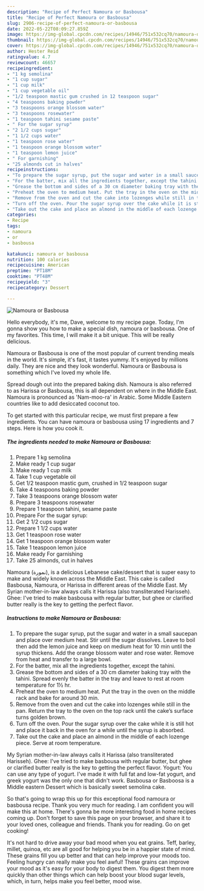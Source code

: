 ```yaml
---
description: "Recipe of Perfect Namoura or Basbousa"
title: "Recipe of Perfect Namoura or Basbousa"
slug: 2906-recipe-of-perfect-namoura-or-basbousa
date: 2022-05-22T08:09:27.859Z
image: https://img-global.cpcdn.com/recipes/14946/751x532cq70/namoura-or-basbousa-recipe-main-photo.jpg
thumbnail: https://img-global.cpcdn.com/recipes/14946/751x532cq70/namoura-or-basbousa-recipe-main-photo.jpg
cover: https://img-global.cpcdn.com/recipes/14946/751x532cq70/namoura-or-basbousa-recipe-main-photo.jpg
author: Hester Reid
ratingvalue: 4.7
reviewcount: 46657
recipeingredient:
- "1 kg semolina"
- "1 cup sugar"
- "1 cup milk"
- "1 cup vegetable oil"
- "1/2 teaspoon mastic gum crushed in 12 teaspoon sugar"
- "4 teaspoons baking powder"
- "3 teaspoons orange blossom water"
- "3 teaspoons rosewater"
- "1 teaspoon tahini sesame paste"
- " For the sugar syrup"
- "2 1/2 cups sugar"
- "1 1/2 cups water"
- "1 teaspoon rose water"
- "1 teaspoon orange blossom water"
- "1 teaspoon lemon juice"
- " For garnishing"
- "25 almonds cut in halves"
recipeinstructions:
- "To prepare the sugar syrup, put the sugar and water in a small saucepan and place over medium heat. Stir until the sugar dissolves. Leave to boil then add the lemon juice and keep on medium heat for 10 min until the syrup thickens. Add the orange blossom water and rose water. Remove from heat and transfer to a large bowl."
- "For the batter, mix all the ingredients together, except the tahini."
- "Grease the bottom and sides of a 30 cm diameter baking tray with the tahini. Spread evenly the batter in the tray and leave to rest at room temperature for 1½ hr."
- "Preheat the oven to medium heat. Put the tray in the oven on the middle rack and bake for around 30 min."
- "Remove from the oven and cut the cake into lozenges while still in the pan. Return the tray to the oven on the top rack until the cake’s surface turns golden brown."
- "Turn off the oven. Pour the sugar syrup over the cake while it is still hot and place it back in the oven for a while until the syrup is absorbed."
- "Take out the cake and place an almond in the middle of each lozenge piece. Serve at room temperature."
categories:
- Recipe
tags:
- namoura
- or
- basbousa

katakunci: namoura or basbousa 
nutrition: 100 calories
recipecuisine: American
preptime: "PT18M"
cooktime: "PT48M"
recipeyield: "3"
recipecategory: Dessert

---
```



![Namoura or Basbousa](https://img-global.cpcdn.com/recipes/14946/751x532cq70/namoura-or-basbousa-recipe-main-photo.jpg)

Hello everybody, it's me, Dave, welcome to my recipe page. Today, I'm gonna show you how to make a special dish, namoura or basbousa. One of my favorites. This time, I will make it a bit unique. This will be really delicious.

Namoura or Basbousa is one of the most popular of current trending meals in the world. It's simple, it's fast, it tastes yummy. It's enjoyed by millions daily. They are nice and they look wonderful. Namoura or Basbousa is something which I've loved my whole life.

Spread dough out into the prepared baking dish. Namoura is also referred to as Harissa or Basbousa, this is all dependent on where in the Middle East. Namoura is pronounced as &#39;Nam-moo-ra&#39; in Arabic. Some Middle Eastern countries like to add desiccated coconut too.


To get started with this particular recipe, we must first prepare a few ingredients. You can have namoura or basbousa using 17 ingredients and 7 steps. Here is how you cook it.

<!--inarticleads1-->

##### The ingredients needed to make Namoura or Basbousa:

1. Prepare 1 kg semolina
1. Make ready 1 cup sugar
1. Make ready 1 cup milk
1. Take 1 cup vegetable oil
1. Get 1/2 teaspoon mastic gum, crushed in 1/2 teaspoon sugar
1. Take 4 teaspoons baking powder
1. Take 3 teaspoons orange blossom water
1. Prepare 3 teaspoons rosewater
1. Prepare 1 teaspoon tahini, sesame paste
1. Prepare  For the sugar syrup:
1. Get 2 1/2 cups sugar
1. Prepare 1 1/2 cups water
1. Get 1 teaspoon rose water
1. Get 1 teaspoon orange blossom water
1. Take 1 teaspoon lemon juice
1. Make ready  For garnishing
1. Take 25 almonds, cut in halves


Namoura (نمورة), is a delicious Lebanese cake/dessert that is super easy to make and widely known across the Middle East. This cake is called Basbousa, Namoura, or Harissa in different areas of the Middle East. My Syrian mother-in-law always calls it Harissa (also transliterated Harisseh). Ghee: I&#39;ve tried to make basbousa with regular butter, but ghee or clarified butter really is the key to getting the perfect flavor. 

<!--inarticleads2-->

##### Instructions to make Namoura or Basbousa:

1. To prepare the sugar syrup, put the sugar and water in a small saucepan and place over medium heat. Stir until the sugar dissolves. Leave to boil then add the lemon juice and keep on medium heat for 10 min until the syrup thickens. Add the orange blossom water and rose water. Remove from heat and transfer to a large bowl.
1. For the batter, mix all the ingredients together, except the tahini.
1. Grease the bottom and sides of a 30 cm diameter baking tray with the tahini. Spread evenly the batter in the tray and leave to rest at room temperature for 1½ hr.
1. Preheat the oven to medium heat. Put the tray in the oven on the middle rack and bake for around 30 min.
1. Remove from the oven and cut the cake into lozenges while still in the pan. Return the tray to the oven on the top rack until the cake’s surface turns golden brown.
1. Turn off the oven. Pour the sugar syrup over the cake while it is still hot and place it back in the oven for a while until the syrup is absorbed.
1. Take out the cake and place an almond in the middle of each lozenge piece. Serve at room temperature.


My Syrian mother-in-law always calls it Harissa (also transliterated Harisseh). Ghee: I&#39;ve tried to make basbousa with regular butter, but ghee or clarified butter really is the key to getting the perfect flavor. Yogurt: You can use any type of yogurt. I&#39;ve made it with full fat and low-fat yogurt, and greek yogurt was the only one that didn&#39;t work. Basbousa or Basboosa is a Middle eastern Dessert which is basically sweet semolina cake. 

So that's going to wrap this up for this exceptional food namoura or basbousa recipe. Thank you very much for reading. I am confident you will make this at home. There's gonna be more interesting food in home recipes coming up. Don't forget to save this page on your browser, and share it to your loved ones, colleague and friends. Thank you for reading. Go on get cooking!

It's not hard to drive away your bad mood when you eat grains. Teff, barley, millet, quinoa, etc are all good for helping you be in a happier state of mind. These grains fill you up better and that can help improve your moods too. Feeling hungry can really make you feel awful! These grains can improve your mood as it's easy for your body to digest them. You digest them more quickly than other things which can help boost your blood sugar levels, which, in turn, helps make you feel better, mood wise.

